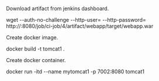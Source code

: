 Download artifact from jenkins dashboard.

wget --auth-no-challenge --http-user=<jenkinsuser> --http-password=<jenkinspassword> http://<Jenkins Public IP>:8080/job/ci-job/4/artifact/webapp/target/webapp.war


Create docker image.

docker build -t tomcat1 .



Create docker container.

docker run -itd --name mytomcat1 -p 7002:8080 tomcat1

